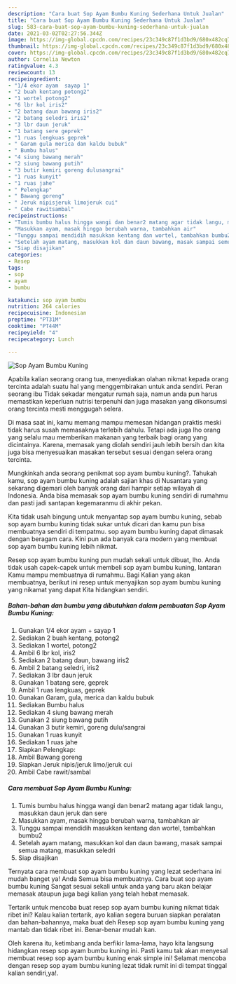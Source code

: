 ```yaml
---
description: "Cara buat Sop Ayam Bumbu Kuning Sederhana Untuk Jualan"
title: "Cara buat Sop Ayam Bumbu Kuning Sederhana Untuk Jualan"
slug: 583-cara-buat-sop-ayam-bumbu-kuning-sederhana-untuk-jualan
date: 2021-03-02T02:27:56.344Z
image: https://img-global.cpcdn.com/recipes/23c349c87f1d3bd9/680x482cq70/sop-ayam-bumbu-kuning-foto-resep-utama.jpg
thumbnail: https://img-global.cpcdn.com/recipes/23c349c87f1d3bd9/680x482cq70/sop-ayam-bumbu-kuning-foto-resep-utama.jpg
cover: https://img-global.cpcdn.com/recipes/23c349c87f1d3bd9/680x482cq70/sop-ayam-bumbu-kuning-foto-resep-utama.jpg
author: Cornelia Newton
ratingvalue: 4.3
reviewcount: 13
recipeingredient:
- "1/4 ekor ayam  sayap 1"
- "2 buah kentang potong2"
- "1 wortel potong2"
- "6 lbr kol iris2"
- "2 batang daun bawang iris2"
- "2 batang seledri iris2"
- "3 lbr daun jeruk"
- "1 batang sere geprek"
- "1 ruas lengkuas geprek"
- " Garam gula merica dan kaldu bubuk"
- " Bumbu halus"
- "4 siung bawang merah"
- "2 siung bawang putih"
- "3 butir kemiri goreng dulusangrai"
- "1 ruas kunyit"
- "1 ruas jahe"
- " Pelengkap"
- " Bawang goreng"
- " Jeruk nipisjeruk limojeruk cui"
- " Cabe rawitsambal"
recipeinstructions:
- "Tumis bumbu halus hingga wangi dan benar2 matang agar tidak langu, masukkan daun jeruk dan sere"
- "Masukkan ayam, masak hingga berubah warna, tambahkan air"
- "Tunggu sampai mendidih masukkan kentang dan wortel, tambahkan bumbu2"
- "Setelah ayam matang, masukkan kol dan daun bawang, masak sampai semua matang, masukkan seledri"
- "Siap disajikan"
categories:
- Resep
tags:
- sop
- ayam
- bumbu

katakunci: sop ayam bumbu 
nutrition: 264 calories
recipecuisine: Indonesian
preptime: "PT31M"
cooktime: "PT44M"
recipeyield: "4"
recipecategory: Lunch

---
```



![Sop Ayam Bumbu Kuning](https://img-global.cpcdn.com/recipes/23c349c87f1d3bd9/680x482cq70/sop-ayam-bumbu-kuning-foto-resep-utama.jpg)

Apabila kalian seorang orang tua, menyediakan olahan nikmat kepada orang tercinta adalah suatu hal yang menggembirakan untuk anda sendiri. Peran seorang ibu Tidak sekadar mengatur rumah saja, namun anda pun harus memastikan keperluan nutrisi terpenuhi dan juga masakan yang dikonsumsi orang tercinta mesti menggugah selera.

Di masa  saat ini, kamu memang mampu memesan hidangan praktis meski tidak harus susah memasaknya terlebih dahulu. Tetapi ada juga lho orang yang selalu mau memberikan makanan yang terbaik bagi orang yang dicintainya. Karena, memasak yang diolah sendiri jauh lebih bersih dan kita juga bisa menyesuaikan masakan tersebut sesuai dengan selera orang tercinta. 



Mungkinkah anda seorang penikmat sop ayam bumbu kuning?. Tahukah kamu, sop ayam bumbu kuning adalah sajian khas di Nusantara yang sekarang digemari oleh banyak orang dari hampir setiap wilayah di Indonesia. Anda bisa memasak sop ayam bumbu kuning sendiri di rumahmu dan pasti jadi santapan kegemaranmu di akhir pekan.

Kita tidak usah bingung untuk menyantap sop ayam bumbu kuning, sebab sop ayam bumbu kuning tidak sukar untuk dicari dan kamu pun bisa membuatnya sendiri di tempatmu. sop ayam bumbu kuning dapat dimasak dengan beragam cara. Kini pun ada banyak cara modern yang membuat sop ayam bumbu kuning lebih nikmat.

Resep sop ayam bumbu kuning pun mudah sekali untuk dibuat, lho. Anda tidak usah capek-capek untuk membeli sop ayam bumbu kuning, lantaran Kamu mampu membuatnya di rumahmu. Bagi Kalian yang akan membuatnya, berikut ini resep untuk menyajikan sop ayam bumbu kuning yang nikamat yang dapat Kita hidangkan sendiri.

<!--inarticleads1-->

##### Bahan-bahan dan bumbu yang dibutuhkan dalam pembuatan Sop Ayam Bumbu Kuning:

1. Gunakan 1/4 ekor ayam + sayap 1
1. Sediakan 2 buah kentang, potong2
1. Sediakan 1 wortel, potong2
1. Ambil 6 lbr kol, iris2
1. Sediakan 2 batang daun, bawang iris2
1. Ambil 2 batang seledri, iris2
1. Sediakan 3 lbr daun jeruk
1. Gunakan 1 batang sere, geprek
1. Ambil 1 ruas lengkuas, geprek
1. Gunakan  Garam, gula, merica dan kaldu bubuk
1. Sediakan  Bumbu halus
1. Sediakan 4 siung bawang merah
1. Gunakan 2 siung bawang putih
1. Gunakan 3 butir kemiri, goreng dulu/sangrai
1. Gunakan 1 ruas kunyit
1. Sediakan 1 ruas jahe
1. Siapkan  Pelengkap:
1. Ambil  Bawang goreng
1. Siapkan  Jeruk nipis/jeruk limo/jeruk cui
1. Ambil  Cabe rawit/sambal




<!--inarticleads2-->

##### Cara membuat Sop Ayam Bumbu Kuning:

1. Tumis bumbu halus hingga wangi dan benar2 matang agar tidak langu, masukkan daun jeruk dan sere
1. Masukkan ayam, masak hingga berubah warna, tambahkan air
1. Tunggu sampai mendidih masukkan kentang dan wortel, tambahkan bumbu2
1. Setelah ayam matang, masukkan kol dan daun bawang, masak sampai semua matang, masukkan seledri
1. Siap disajikan




Ternyata cara membuat sop ayam bumbu kuning yang lezat sederhana ini mudah banget ya! Anda Semua bisa membuatnya. Cara buat sop ayam bumbu kuning Sangat sesuai sekali untuk anda yang baru akan belajar memasak ataupun juga bagi kalian yang telah hebat memasak.

Tertarik untuk mencoba buat resep sop ayam bumbu kuning nikmat tidak ribet ini? Kalau kalian tertarik, ayo kalian segera buruan siapkan peralatan dan bahan-bahannya, maka buat deh Resep sop ayam bumbu kuning yang mantab dan tidak ribet ini. Benar-benar mudah kan. 

Oleh karena itu, ketimbang anda berfikir lama-lama, hayo kita langsung hidangkan resep sop ayam bumbu kuning ini. Pasti kamu tak akan menyesal membuat resep sop ayam bumbu kuning enak simple ini! Selamat mencoba dengan resep sop ayam bumbu kuning lezat tidak rumit ini di tempat tinggal kalian sendiri,ya!.

